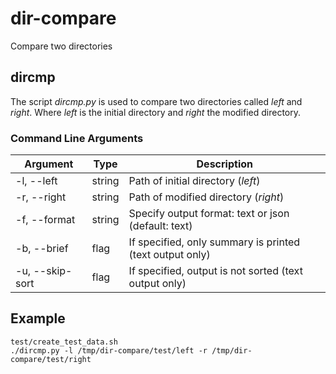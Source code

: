 # dir-compare

Compare two directories

## dircmp

The script *dircmp.py* is used to compare two directories called *left* and *right*.
Where *left* is the initial directory and *right* the modified directory.

### Command Line Arguments

| Argument        | Type   | Description                                              |
| --------------- | ------ | -------------------------------------------------------- |
| -l, --left      | string | Path of initial directory (*left*)                       |
| -r, --right     | string | Path of modified directory (*right*)                     |
| -f, --format    | string | Specify output format: text or json (default: text)      |
| -b, --brief     | flag   | If specified, only summary is printed (text output only) |
| -u, --skip-sort | flag   | If specified, output is not sorted (text output only)    |

## Example

    test/create_test_data.sh
    ./dircmp.py -l /tmp/dir-compare/test/left -r /tmp/dir-compare/test/right
